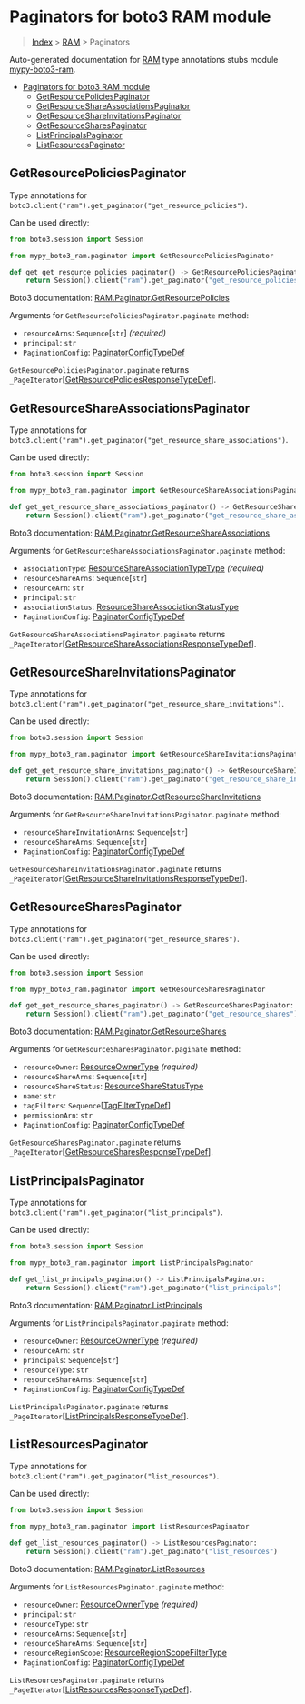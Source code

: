 <a id="paginators-for-boto3-ram-module"></a>

# Paginators for boto3 RAM module

> [Index](..) > [RAM](.) > Paginators

Auto-generated documentation for
[RAM](https://boto3.amazonaws.com/v1/documentation/api/latest/reference/services/ram.html#RAM)
type annotations stubs module
[mypy-boto3-ram](https://pypi.org/project/mypy-boto3-ram/).

- [Paginators for boto3 RAM module](#paginators-for-boto3-ram-module)
  - [GetResourcePoliciesPaginator](#getresourcepoliciespaginator)
  - [GetResourceShareAssociationsPaginator](#getresourceshareassociationspaginator)
  - [GetResourceShareInvitationsPaginator](#getresourceshareinvitationspaginator)
  - [GetResourceSharesPaginator](#getresourcesharespaginator)
  - [ListPrincipalsPaginator](#listprincipalspaginator)
  - [ListResourcesPaginator](#listresourcespaginator)

<a id="getresourcepoliciespaginator"></a>

## GetResourcePoliciesPaginator

Type annotations for
`boto3.client("ram").get_paginator("get_resource_policies")`.

Can be used directly:

```python
from boto3.session import Session

from mypy_boto3_ram.paginator import GetResourcePoliciesPaginator

def get_get_resource_policies_paginator() -> GetResourcePoliciesPaginator:
    return Session().client("ram").get_paginator("get_resource_policies")
```

Boto3 documentation:
[RAM.Paginator.GetResourcePolicies](https://boto3.amazonaws.com/v1/documentation/api/latest/reference/services/ram.html#RAM.Paginator.GetResourcePolicies)

Arguments for `GetResourcePoliciesPaginator.paginate` method:

- `resourceArns`: `Sequence`\[`str`\] *(required)*
- `principal`: `str`
- `PaginationConfig`:
  [PaginatorConfigTypeDef](./type_defs.md#paginatorconfigtypedef)

`GetResourcePoliciesPaginator.paginate` returns
`_PageIterator`\[[GetResourcePoliciesResponseTypeDef](./type_defs.md#getresourcepoliciesresponsetypedef)\].

<a id="getresourceshareassociationspaginator"></a>

## GetResourceShareAssociationsPaginator

Type annotations for
`boto3.client("ram").get_paginator("get_resource_share_associations")`.

Can be used directly:

```python
from boto3.session import Session

from mypy_boto3_ram.paginator import GetResourceShareAssociationsPaginator

def get_get_resource_share_associations_paginator() -> GetResourceShareAssociationsPaginator:
    return Session().client("ram").get_paginator("get_resource_share_associations")
```

Boto3 documentation:
[RAM.Paginator.GetResourceShareAssociations](https://boto3.amazonaws.com/v1/documentation/api/latest/reference/services/ram.html#RAM.Paginator.GetResourceShareAssociations)

Arguments for `GetResourceShareAssociationsPaginator.paginate` method:

- `associationType`:
  [ResourceShareAssociationTypeType](./literals.md#resourceshareassociationtypetype)
  *(required)*
- `resourceShareArns`: `Sequence`\[`str`\]
- `resourceArn`: `str`
- `principal`: `str`
- `associationStatus`:
  [ResourceShareAssociationStatusType](./literals.md#resourceshareassociationstatustype)
- `PaginationConfig`:
  [PaginatorConfigTypeDef](./type_defs.md#paginatorconfigtypedef)

`GetResourceShareAssociationsPaginator.paginate` returns
`_PageIterator`\[[GetResourceShareAssociationsResponseTypeDef](./type_defs.md#getresourceshareassociationsresponsetypedef)\].

<a id="getresourceshareinvitationspaginator"></a>

## GetResourceShareInvitationsPaginator

Type annotations for
`boto3.client("ram").get_paginator("get_resource_share_invitations")`.

Can be used directly:

```python
from boto3.session import Session

from mypy_boto3_ram.paginator import GetResourceShareInvitationsPaginator

def get_get_resource_share_invitations_paginator() -> GetResourceShareInvitationsPaginator:
    return Session().client("ram").get_paginator("get_resource_share_invitations")
```

Boto3 documentation:
[RAM.Paginator.GetResourceShareInvitations](https://boto3.amazonaws.com/v1/documentation/api/latest/reference/services/ram.html#RAM.Paginator.GetResourceShareInvitations)

Arguments for `GetResourceShareInvitationsPaginator.paginate` method:

- `resourceShareInvitationArns`: `Sequence`\[`str`\]
- `resourceShareArns`: `Sequence`\[`str`\]
- `PaginationConfig`:
  [PaginatorConfigTypeDef](./type_defs.md#paginatorconfigtypedef)

`GetResourceShareInvitationsPaginator.paginate` returns
`_PageIterator`\[[GetResourceShareInvitationsResponseTypeDef](./type_defs.md#getresourceshareinvitationsresponsetypedef)\].

<a id="getresourcesharespaginator"></a>

## GetResourceSharesPaginator

Type annotations for
`boto3.client("ram").get_paginator("get_resource_shares")`.

Can be used directly:

```python
from boto3.session import Session

from mypy_boto3_ram.paginator import GetResourceSharesPaginator

def get_get_resource_shares_paginator() -> GetResourceSharesPaginator:
    return Session().client("ram").get_paginator("get_resource_shares")
```

Boto3 documentation:
[RAM.Paginator.GetResourceShares](https://boto3.amazonaws.com/v1/documentation/api/latest/reference/services/ram.html#RAM.Paginator.GetResourceShares)

Arguments for `GetResourceSharesPaginator.paginate` method:

- `resourceOwner`: [ResourceOwnerType](./literals.md#resourceownertype)
  *(required)*
- `resourceShareArns`: `Sequence`\[`str`\]
- `resourceShareStatus`:
  [ResourceShareStatusType](./literals.md#resourcesharestatustype)
- `name`: `str`
- `tagFilters`:
  `Sequence`\[[TagFilterTypeDef](./type_defs.md#tagfiltertypedef)\]
- `permissionArn`: `str`
- `PaginationConfig`:
  [PaginatorConfigTypeDef](./type_defs.md#paginatorconfigtypedef)

`GetResourceSharesPaginator.paginate` returns
`_PageIterator`\[[GetResourceSharesResponseTypeDef](./type_defs.md#getresourcesharesresponsetypedef)\].

<a id="listprincipalspaginator"></a>

## ListPrincipalsPaginator

Type annotations for `boto3.client("ram").get_paginator("list_principals")`.

Can be used directly:

```python
from boto3.session import Session

from mypy_boto3_ram.paginator import ListPrincipalsPaginator

def get_list_principals_paginator() -> ListPrincipalsPaginator:
    return Session().client("ram").get_paginator("list_principals")
```

Boto3 documentation:
[RAM.Paginator.ListPrincipals](https://boto3.amazonaws.com/v1/documentation/api/latest/reference/services/ram.html#RAM.Paginator.ListPrincipals)

Arguments for `ListPrincipalsPaginator.paginate` method:

- `resourceOwner`: [ResourceOwnerType](./literals.md#resourceownertype)
  *(required)*
- `resourceArn`: `str`
- `principals`: `Sequence`\[`str`\]
- `resourceType`: `str`
- `resourceShareArns`: `Sequence`\[`str`\]
- `PaginationConfig`:
  [PaginatorConfigTypeDef](./type_defs.md#paginatorconfigtypedef)

`ListPrincipalsPaginator.paginate` returns
`_PageIterator`\[[ListPrincipalsResponseTypeDef](./type_defs.md#listprincipalsresponsetypedef)\].

<a id="listresourcespaginator"></a>

## ListResourcesPaginator

Type annotations for `boto3.client("ram").get_paginator("list_resources")`.

Can be used directly:

```python
from boto3.session import Session

from mypy_boto3_ram.paginator import ListResourcesPaginator

def get_list_resources_paginator() -> ListResourcesPaginator:
    return Session().client("ram").get_paginator("list_resources")
```

Boto3 documentation:
[RAM.Paginator.ListResources](https://boto3.amazonaws.com/v1/documentation/api/latest/reference/services/ram.html#RAM.Paginator.ListResources)

Arguments for `ListResourcesPaginator.paginate` method:

- `resourceOwner`: [ResourceOwnerType](./literals.md#resourceownertype)
  *(required)*
- `principal`: `str`
- `resourceType`: `str`
- `resourceArns`: `Sequence`\[`str`\]
- `resourceShareArns`: `Sequence`\[`str`\]
- `resourceRegionScope`:
  [ResourceRegionScopeFilterType](./literals.md#resourceregionscopefiltertype)
- `PaginationConfig`:
  [PaginatorConfigTypeDef](./type_defs.md#paginatorconfigtypedef)

`ListResourcesPaginator.paginate` returns
`_PageIterator`\[[ListResourcesResponseTypeDef](./type_defs.md#listresourcesresponsetypedef)\].
